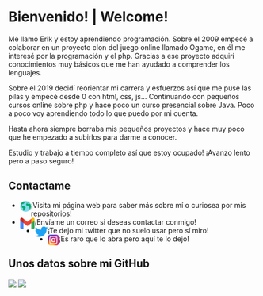# Bienvenido! | Welcome!
Me llamo Erik y estoy aprendiendo programación. Sobre el 2009 empecé a colaborar en un proyecto clon del juego online llamado Ogame, en él me interesé por la programación y el php. Gracias a ese proyecto adquirí conocimientos muy básicos que me han ayudado a comprender los lenguajes.

Sobre el 2019 decidí reorientar mi carrera y esfuerzos así que me puse las pilas y empecé desde 0 con html, css, js... Continuando con pequeños cursos online sobre php y hace poco un curso presencial sobre Java. Poco a poco voy aprendiendo todo lo que puedo por mi cuenta. 

Hasta ahora siempre borraba mis pequeños proyectos y hace muy poco que he empezado a subirlos para darme a conocer.

Estudio y trabajo a tiempo completo así que estoy ocupado! ¡Avanzo lento pero a paso seguro!
## Contactame
* [<img align="left" alt="Sitio Web" height="22px" src="./Sociales/Web.png" />][website]¡Visita mi página web para saber más sobre mí o curiosea por mis repositorios!
* [<img align="left" alt="Correo" height="22px" src="./Sociales/Gmail.png" />][gmail]¡Envíame un correo si deseas contactar conmigo!
* [<img align="left" alt="Twitter" height="22px" src="./Sociales/Twitter.png" />][twitter]¡Te dejo mi twitter que no suelo usar pero sí miro!
* [<img align="left" alt="Instagram" height="22px" src="./Sociales/Instagram.png" />][instagram]¡Es raro que lo abra pero aquí te lo dejo!
## Unos datos sobre mi GitHub
<a href="#"><img align="center" src="https://github-readme-stats.vercel.app/api?username=Zaragan&show_icons=true&theme=react&hide=prs&hide_border=true" /></a>
<a href="#"><img align="center" src="https://github-readme-stats.vercel.app/api/top-langs/?username=Zaragan&layout=compact&theme=react&hide_border=true" /></a>

[website]: https://erikpvc.es
[gmail]: mailto:erikpvc@gmail.com
[whatsapp]: https://#
[twitter]: https://twitter.com/ErikZaragan
[instagram]: https://www.instagram.com/erikzaragan/
